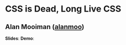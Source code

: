 # CSS is Dead, Long Live CSS
## Alan Mooiman ([alanmoo](http://twitter.com/alanmoo))

**Slides**: 
**Demo**:

